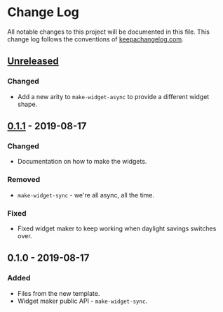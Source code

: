 # Change Log
All notable changes to this project will be documented in this file. This change log follows the conventions of [keepachangelog.com](http://keepachangelog.com/).

## [Unreleased]
### Changed
- Add a new arity to `make-widget-async` to provide a different widget shape.

## [0.1.1] - 2019-08-17
### Changed
- Documentation on how to make the widgets.

### Removed
- `make-widget-sync` - we're all async, all the time.

### Fixed
- Fixed widget maker to keep working when daylight savings switches over.

## 0.1.0 - 2019-08-17
### Added
- Files from the new template.
- Widget maker public API - `make-widget-sync`.

[Unreleased]: https://github.com/your-name/hugwhere/compare/0.1.1...HEAD
[0.1.1]: https://github.com/your-name/hugwhere/compare/0.1.0...0.1.1
